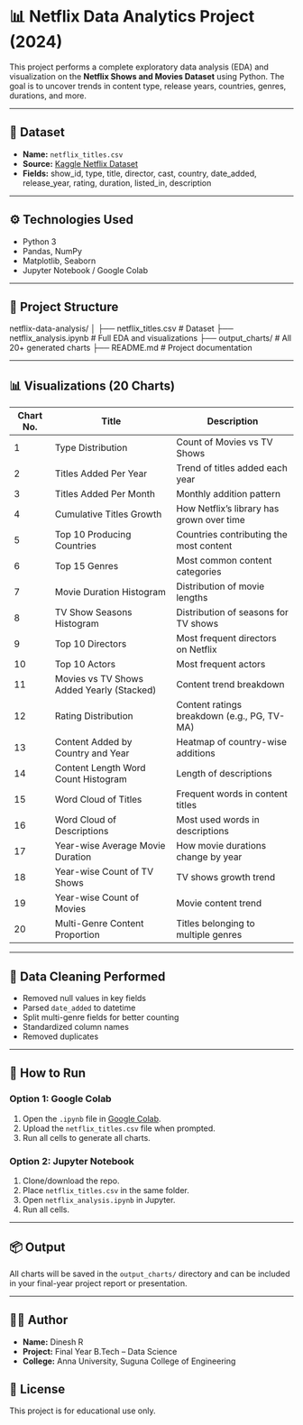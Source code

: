 # 📊 Netflix Data Analytics Project (2024)

This project performs a complete exploratory data analysis (EDA) and visualization on the **Netflix Shows and Movies Dataset** using Python. The goal is to uncover trends in content type, release years, countries, genres, durations, and more.

---

## 📁 Dataset

- **Name:** `netflix_titles.csv`
- **Source:** [Kaggle Netflix Dataset](https://www.kaggle.com/datasets/shivamb/netflix-shows)
- **Fields:** show_id, type, title, director, cast, country, date_added, release_year, rating, duration, listed_in, description

---

## ⚙️ Technologies Used

- Python 3
- Pandas, NumPy
- Matplotlib, Seaborn
- Jupyter Notebook / Google Colab

---

## 📌 Project Structure

netflix-data-analysis/
│
├── netflix_titles.csv # Dataset
├── netflix_analysis.ipynb # Full EDA and visualizations
├── output_charts/ # All 20+ generated charts
├── README.md # Project documentation

---

## 📊 Visualizations (20 Charts)

| Chart No. | Title                                           | Description                                         |
|-----------|--------------------------------------------------|-----------------------------------------------------|
| 1         | Type Distribution                                | Count of Movies vs TV Shows                         |
| 2         | Titles Added Per Year                            | Trend of titles added each year                     |
| 3         | Titles Added Per Month                           | Monthly addition pattern                            |
| 4         | Cumulative Titles Growth                         | How Netflix’s library has grown over time           |
| 5         | Top 10 Producing Countries                       | Countries contributing the most content             |
| 6         | Top 15 Genres                                    | Most common content categories                      |
| 7         | Movie Duration Histogram                         | Distribution of movie lengths                       |
| 8         | TV Show Seasons Histogram                        | Distribution of seasons for TV shows                |
| 9         | Top 10 Directors                                 | Most frequent directors on Netflix                  |
| 10        | Top 10 Actors                                    | Most frequent actors                                |
| 11        | Movies vs TV Shows Added Yearly (Stacked)        | Content trend breakdown                             |
| 12        | Rating Distribution                              | Content ratings breakdown (e.g., PG, TV-MA)         |
| 13        | Content Added by Country and Year                | Heatmap of country-wise additions                   |
| 14        | Content Length Word Count Histogram              | Length of descriptions                              |
| 15        | Word Cloud of Titles                             | Frequent words in content titles                    |
| 16        | Word Cloud of Descriptions                       | Most used words in descriptions                     |
| 17        | Year-wise Average Movie Duration                 | How movie durations change by year                  |
| 18        | Year-wise Count of TV Shows                      | TV shows growth trend                               |
| 19        | Year-wise Count of Movies                        | Movie content trend                                 |
| 20        | Multi-Genre Content Proportion                   | Titles belonging to multiple genres                 |

---

## 🧹 Data Cleaning Performed

- Removed null values in key fields
- Parsed `date_added` to datetime
- Split multi-genre fields for better counting
- Standardized column names
- Removed duplicates

---

## 🚀 How to Run

### Option 1: Google Colab
1. Open the `.ipynb` file in [Google Colab](https://colab.research.google.com/).
2. Upload the `netflix_titles.csv` file when prompted.
3. Run all cells to generate all charts.

### Option 2: Jupyter Notebook
1. Clone/download the repo.
2. Place `netflix_titles.csv` in the same folder.
3. Open `netflix_analysis.ipynb` in Jupyter.
4. Run all cells.

---

## 📦 Output

All charts will be saved in the `output_charts/` directory and can be included in your final-year project report or presentation.

---

## 👨‍🎓 Author

- **Name:** Dinesh R
- **Project:** Final Year B.Tech – Data Science
- **College:** Anna University, Suguna College of Engineering




## 📌 License

This project is for educational use only.


